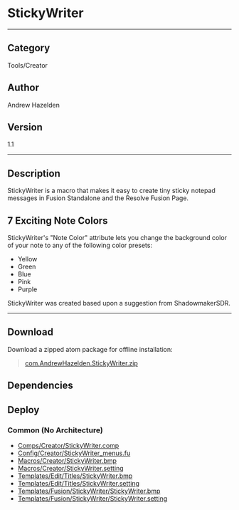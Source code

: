 # StickyWriter
___

## Category
Tools/Creator

## Author
Andrew Hazelden

## Version
1.1

___

## Description
<p>StickyWriter is a macro that makes it easy to create tiny sticky notepad messages in Fusion Standalone and the Resolve Fusion Page.</p>
	
<h2>7 Exciting Note Colors</h2>

<p>StickyWriter's "Note Color" attribute lets you change the background color of your note to any of the following color presets:</p>

<ul>
	<li>Yellow</li>
	<li>Green</li>
	<li>Blue</li>
	<li>Pink</li>
	<li>Purple</li>
</ul>

<p>StickyWriter was created based upon a suggestion from ShadowmakerSDR.</p>


___

## Download

Download a zipped atom package for offline installation:
> [com.AndrewHazelden.StickyWriter.zip](https://gitlab.com/WeSuckLess/Reactor/-/archive/master/Reactor-master.zip?path=Atoms/com.AndrewHazelden.StickyWriter)  

## Dependencies

## Deploy

### Common (No Architecture)

<ul>
<li><a href="https://gitlab.com/WeSuckLess/Reactor/-/blob/master/Atoms/com.AndrewHazelden.StickyWriter/Comps/Creator/StickyWriter.comp?ref_type=heads">Comps/Creator/StickyWriter.comp</a></li>
<li><a href="https://gitlab.com/WeSuckLess/Reactor/-/blob/master/Atoms/com.AndrewHazelden.StickyWriter/Config/Creator/StickyWriter_menus.fu?ref_type=heads">Config/Creator/StickyWriter_menus.fu</a></li>
<li><a href="https://gitlab.com/WeSuckLess/Reactor/-/blob/master/Atoms/com.AndrewHazelden.StickyWriter/Macros/Creator/StickyWriter.bmp?ref_type=heads">Macros/Creator/StickyWriter.bmp</a></li>
<li><a href="https://gitlab.com/WeSuckLess/Reactor/-/blob/master/Atoms/com.AndrewHazelden.StickyWriter/Macros/Creator/StickyWriter.setting?ref_type=heads">Macros/Creator/StickyWriter.setting</a></li>
<li><a href="https://gitlab.com/WeSuckLess/Reactor/-/blob/master/Atoms/com.AndrewHazelden.StickyWriter/Templates/Edit/Titles/StickyWriter.bmp?ref_type=heads">Templates/Edit/Titles/StickyWriter.bmp</a></li>
<li><a href="https://gitlab.com/WeSuckLess/Reactor/-/blob/master/Atoms/com.AndrewHazelden.StickyWriter/Templates/Edit/Titles/StickyWriter.setting?ref_type=heads">Templates/Edit/Titles/StickyWriter.setting</a></li>
<li><a href="https://gitlab.com/WeSuckLess/Reactor/-/blob/master/Atoms/com.AndrewHazelden.StickyWriter/Templates/Fusion/StickyWriter/StickyWriter.bmp?ref_type=heads">Templates/Fusion/StickyWriter/StickyWriter.bmp</a></li>
<li><a href="https://gitlab.com/WeSuckLess/Reactor/-/blob/master/Atoms/com.AndrewHazelden.StickyWriter/Templates/Fusion/StickyWriter/StickyWriter.setting?ref_type=heads">Templates/Fusion/StickyWriter/StickyWriter.setting</a></li>
</ul>
